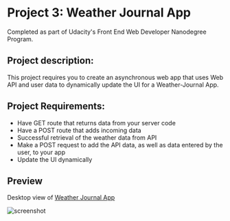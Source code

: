 # Project 3: Weather Journal App

Completed as part of Udacity's Front End Web Developer Nanodegree Program.

## Project description:
This project requires you to create an asynchronous web app that uses Web API and user data to dynamically update the UI for a Weather-Journal App.

## Project Requirements: 
- Have GET route that returns data from your server code
- Have a POST route that adds incoming data
- Successful retrieval of the weather data from API
- Make a POST request to add the API data, as well as data entered by the user, to your app
- Update the UI dynamically

## Preview
Desktop view of [Weather Journal App]()

![screenshot](https://github.com/May-95/nanodegree-projects/blob/main/Project%203%20-%20weather%20journal/desktop-view.png)
